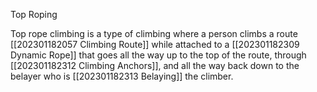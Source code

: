 Top Roping

Top rope climbing is a type of climbing where a person climbs a route [[202301182057 Climbing Route]] while attached to a [[202301182309 Dynamic Rope]] that goes all the way up to the top of the route, through [[202301182312 Climbing Anchors]], and all the way back down to the belayer who is [[202301182313 Belaying]] the climber.